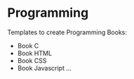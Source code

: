# Programming

Templates to create Programming Books:
- Book C
- Book HTML
- Book CSS
- Book Javascript
… 
